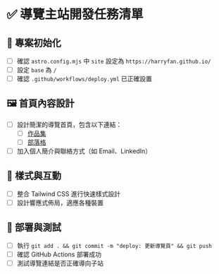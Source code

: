 # ✅ 導覽主站開發任務清單

## 🔧 專案初始化

- [ ] 確認 `astro.config.mjs` 中 `site` 設定為 `https://harryfan.github.io/`
- [ ] 設定 `base` 為 `/`
- [ ] 確認 `.github/workflows/deploy.yml` 已正確設置

## 🖼️ 首頁內容設計

- [ ] 設計簡潔的導覽首頁，包含以下連結：
  - [ ] [作品集](https://harryfan.github.io/harry-portfolio/)
  - [ ] [部落格](https://harryfan.github.io/harry-blog/)
- [ ] 加入個人簡介與聯絡方式（如 Email、LinkedIn）

## 🎨 樣式與互動

- [ ] 整合 Tailwind CSS 進行快速樣式設計
- [ ] 設計響應式佈局，適應各種裝置

## 🚀 部署與測試

- [ ] 執行 `git add . && git commit -m "deploy: 更新導覽頁" && git push`
- [ ] 確認 GitHub Actions 部署成功
- [ ] 測試導覽連結是否正確導向子站
